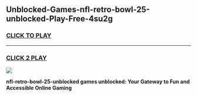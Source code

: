 
## Unblocked-Games-nfl-retro-bowl-25-unblocked-Play-Free-4su2g
<h3>
<a href="https://premium76.site?title=nfl-retro-bowl-25-unblocked&ref=19M">CLICK TO PLAY</a></h3>
<hr>

<h3>
<a href="https://premium76.site?title=nfl-retro-bowl-25-unblocked&ref=19M">CLICK 2 PLAY</a>
  
</h3>

<a href="https://premium76.site?title=nfl-retro-bowl-25-unblocked&ref=19M"><img src="https://clearcache.store/games.png"></a>


**nfl-retro-bowl-25-unblocked games unblocked: Your Gateway to Fun and Accessible Online Gaming**
